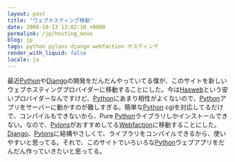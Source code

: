 ```yaml
---
layout: post
title: "ウェブホスティング移動"
date: 2008-10-13 13:02:10 +0000
permalink: /jp/hosting_move
blog: jp
tags: python pylons django webfaction ホスティング
render_with_liquid: false
locale: ja
---
```


最近[Python](http://www.python.org/)や[Django](http://www.djangoproject.com/)の開発をだんだんやっていてる僕が、このサイトを新しいウェブホスティングプロバイダーに移動することにした。今は[Hasweb](http://www.hasweb.com/)という安いプロバイダーなんですけど、[Python](http://www.python.org/)にあまり相性がよくないので、[Python](http://www.python.org/)アプリをサーバーに動かすのが難しすぎる。簡単な[Python](http://www.python.org/) cgiを対応してるだけで、コンパイルもできないから、Pure [Python](http://www.python.org/)ライブラリしかインストールできない。なので、[Pylons](http://pylonshq.com/)がおすすめしてる[Webfaction](http://www.webfaction.com/)に移動することにした。[Django](http://www.djangoproject.com/)、[Pylons](http://pylonshq.com/)に結構やさしくて、ライブラリをコンパイルできるから、使いやすいと思ってる。それで、このサイトでいろいろな[Python](http://www.python.org/)ウェブアプリをだんだん作っていきたいと思ってる。
